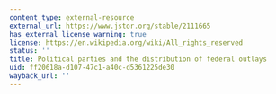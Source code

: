 ```yaml
---
content_type: external-resource
external_url: https://www.jstor.org/stable/2111665
has_external_license_warning: true
license: https://en.wikipedia.org/wiki/All_rights_reserved
status: ''
title: Political parties and the distribution of federal outlays
uid: ff20618a-d107-47c1-a40c-d5361225de30
wayback_url: ''
---
```

